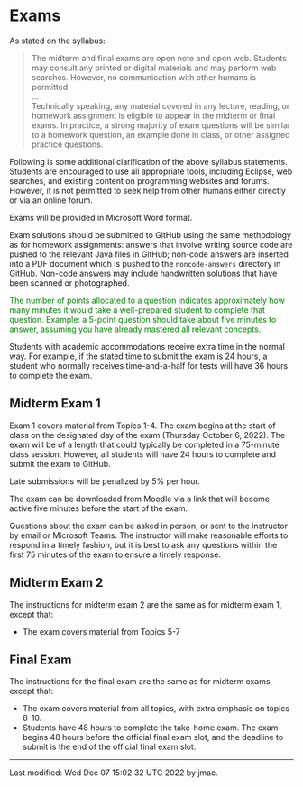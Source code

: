 # Exams

As stated on the syllabus:
    
> The midterm and final exams are open note and open web. Students may
> consult any printed or digital materials and may perform web
> searches. However, no communication with other humans is permitted.  
> ...  
> Technically speaking, any material covered in any lecture, reading,
> or homework assignment is eligible to appear in the midterm or final
> exams. In practice, a strong majority of exam questions will be
> similar to a homework question, an example done in class, or other
> assigned practice questions.

Following is some additional clarification of the above syllabus
statements. Students are encouraged to use all appropriate tools,
including Eclipse, web searches, and existing content on programming
websites and forums. However, it is not permitted to seek help from
other humans either directly or via an online forum.

Exams will be provided in Microsoft Word format.

Exam solutions should be submitted to GitHub using the same
methodology as for homework assignments: answers that involve writing
source code are pushed to the relevant Java files in GitHub; non-code
answers are inserted into a PDF document which is pushed to the
`noncode-answers` directory in GitHub. Non-code answers may include
handwritten solutions that have been scanned or photographed.

<font color="green">The number of points allocated to a question
indicates approximately how many minutes it would take a well-prepared
student to complete that question. Example: a 5-point question should
take about five minutes to answer, assuming you have already mastered
all relevant concepts.</font>

Students with academic accommodations receive extra time in the
normal way. For example, if the stated time to submit the exam is 24
hours, a student who normally receives time-and-a-half for tests will
have 36 hours to complete the exam.


## Midterm Exam 1

Exam 1 covers material from Topics 1-4. The exam begins at the start
of class on the designated day of the exam (Thursday October 6,
2022). The exam will be of a length that could typically be completed
in a 75-minute class session. However, all students will have 24 hours
to complete and submit the exam to GitHub. 
<!-- Therefore, the deadline for submission is 1030am Eastern time on -->
<!-- 10/8/21. -->
Late submissions will be penalized by 5% per hour.

The exam can be downloaded from Moodle via a link that will become
active five minutes before the start of the exam.

Questions about the exam can be asked in person, or sent to the
instructor by email or Microsoft Teams. The instructor will make
reasonable efforts to respond in a timely fashion, but it is best to
ask any questions within the first 75 minutes of the exam to ensure a
timely response.

## Midterm Exam 2

The instructions for midterm exam 2 are the same as for midterm exam
1, except that:
* The exam covers material from Topics 5-7
<!-- * The exam begins at 10:30 AM on Thursday, November 11. The deadline -->
<!--   is 24 hours later: 10:30 AM on Friday, November 12. -->

## Final Exam

The instructions for the final exam are the same as for midterm exams, except that:
* The exam covers material from all topics, with extra emphasis on topics 8-10.
* Students have 48 hours to complete the take-home exam. The exam
  begins 48 hours before the official final exam slot, and the
  deadline to submit is the end of the official final exam slot.


----
Last modified: Wed Dec 07 15:02:32 UTC 2022 by jmac.

